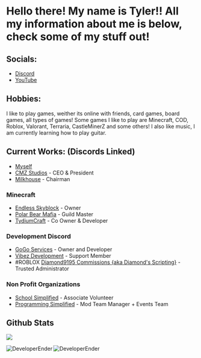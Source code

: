 # Hello there! My name is Tyler!! All my information about me is below, check some of my stuff out!

## Socials:
- [Discord](https://discord.gg/3PXjdem4Xx)
- [YouTube](https://www.youtube.com/channel/UC9ft2pQjYnHhrAK7YOFUpUg)

## Hobbies:
I like to play games, weither its online with friends, card games, board games, all types of games! Some games I like to play are Minecraft, COD, Roblox, Valorant, Terraria, CastleMinerZ and some others! I also like music, I am currently learning how to play guitar. 

## Current Works: (Discords Linked)
- [Myself](https://www.github.com/DeveloperEnder)
- [CMZ Studios](https://www.roblox.com/groups/5495873/CMZ-Studios#!/about) - CEO & President
- [Milkhouse](https://www.roblox.com/groups/5310033/Milkhouse#!/about) - Chairman

### Minecraft
- [Endless Skyblock](https://discord.gg/nyvyhMQN6u) - Owner
- [Polar Bear Mafia](https://discord.gg/s2sekW4VKr) - Guild Master
- [TydiumCraft](https://discord.gg/6aQv2MgC9T) - Co Owner & Developer

### Development Discord
- [GoGo Services](https://discord.gg/rgpnC6NkPG) - Owner and Developer
- [Vibez Development](https://discord.gg/MPgjCwvSuB) - Support Member
- #ROBLOX [Diamond9195 Commissions {aka Diamond's Scripting}](https://www.roblox.com/groups/5993023/Diamond9195-Commissions#!/about) - Trusted Administrator

### Non Profit Organizations
- [School Simplified](https://discord.gg/school) - Associate Volunteer
- [Programming Simplified](https://discord.gg/EeRh3MjuzQ) - Mod Team Manager + Events Team


## Github Stats

![](https://komarev.com/ghpvc/?username=DeveloperEnder)

<p align="left"><img align="left" src="https://github-readme-stats.vercel.app/api?username=DeveloperEnder&show_icons=true&locale=en&layout=compact&theme=radical&count_private=true" alt="DeveloperEnder" /></p>  
<p><img align="left" src="https://github-readme-streak-stats.herokuapp.com/?user=DeveloperEnder&theme=radical" alt="DeveloperEnder" /></p>

